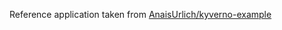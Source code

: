 Reference application taken from [AnaisUrlich/kyverno-example](https://github.com/AnaisUrlichs/kyverno-example)